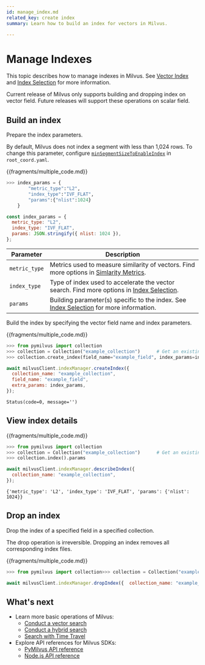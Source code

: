 ```yaml
---
id: manage_index.md
related_key: create index
summary: Learn how to build an index for vectors in Milvus.

---
```


# Manage Indexes

This topic describes how to manage indexes in Milvus. See [Vector Index](index.md) and [Index Selection](index_selection.md) for more information.

<div class="alert note">
Current release of Milvus only supports building and dropping index on vector field. Future releases will support these operations on scalar field.
</div>

## Build an index

Prepare the index parameters.

<div class="alert note">
By default, Milvus does not index a segment with less than 1,024 rows. To change this parameter, configure <a href="configuration_standalone-advanced.md#System-Behavior-Configurations"><code>minSegmentSizeToEnableIndex</code></a> in <code>root_coord.yaml</code>.
</div>


{{fragments/multiple_code.md}}

```python
>>> index_params = {
        "metric_type":"L2",
        "index_type":"IVF_FLAT",
        "params":{"nlist":1024}
    }
```

```javascript
const index_params = {
  metric_type: "L2",
  index_type: "IVF_FLAT",
  params: JSON.stringify({ nlist: 1024 }),
};
```

<table class="params">
	<thead>
	<tr>
		<th>Parameter</th>
		<th>Description</th>
	</tr>
	</thead>
	<tbody>
	<tr>
		<td><code>metric_type</code></td>
		<td>Metrics used to measure similarity of vectors. Find more options in <a href="metric.md">Simlarity Metrics</a>.</td>
	</tr>
	<tr>
		<td><code>index_type</code></td>
		<td>Type of index used to accelerate the vector search. Find more options in <a href="index_selection.md">Index Selection</a>.</td>
	</tr>
	<tr>
		<td><code>params</code></td>
		<td>Building parameter(s) specific to the index. See <a href="index_selection.md">Index Selection</a> for more information.</td>
	</tr>
	</tbody>
</table>


Build the index by specifying the vector field name and index parameters.

{{fragments/multiple_code.md}}

```python
>>> from pymilvus import collection
>>> collection = Collection("example_collection")      # Get an existing collection.
>>> collection.create_index(field_name="example_field", index_params=index_params)
```

```javascript
await milvusClient.indexManager.createIndex({
  collection_name: "example_collection",
  field_name: "example_field",
  extra_params: index_params,
});
```

```
Status(code=0, message='')
```



## View index details

{{fragments/multiple_code.md}}

```python
>>> from pymilvus import collection
>>> collection = Collection("example_collection")      # Get an existing collection.
>>> collection.index().params
```

```javascript
await milvusClient.indexManager.describeIndex({
  collection_name: "example_collection",
});
```

```
{'metric_type': 'L2', 'index_type': 'IVF_FLAT', 'params': {'nlist': 1024}}
```



## Drop an index

Drop the index of a specified field in a specified collection.

<div class="alert caution">
The drop operation is irreversible. Dropping an index removes all corresponding index files.
</div>



{{fragments/multiple_code.md}}

```python
>>> from pymilvus import collection>>> collection = Collection("example_collection")      # Get an existing collection.>>> collection.drop_index()
```

```javascript
await milvusClient.indexManager.dropIndex({  collection_name: "example_collection",});
```

## What's next

- Learn more basic operations of Milvus:
  - [Conduct a vector search](search.md)
  - [Conduct a hybrid search](hybridsearch.md)
  - [Search with Time Travel](timetravel.md)
- Explore API references for Milvus SDKs:
  - [PyMilvus API reference](/api-reference/pymilvus/v{{var.milvus_python_sdk_version}}/tutorial.html)
  - [Node.js API reference](/api-reference/node/v{{var.milvus_node_sdk_version}}/tutorial.html)

